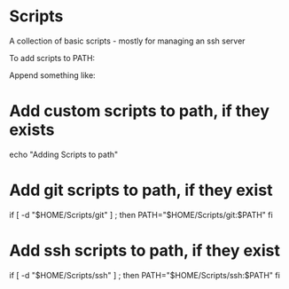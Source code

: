 # Scripts

A collection of basic scripts - mostly for managing an ssh server

To add scripts to PATH:

Append something like:

# Add custom scripts to path, if they exists
echo "Adding Scripts to path"
# Add git scripts to path, if they exist
if [ -d "$HOME/Scripts/git" ] ; then
    PATH="$HOME/Scripts/git:$PATH"
fi
# Add ssh scripts to path, if they exist
if [ -d "$HOME/Scripts/ssh" ] ; then
    PATH="$HOME/Scripts/ssh:$PATH"
fi

